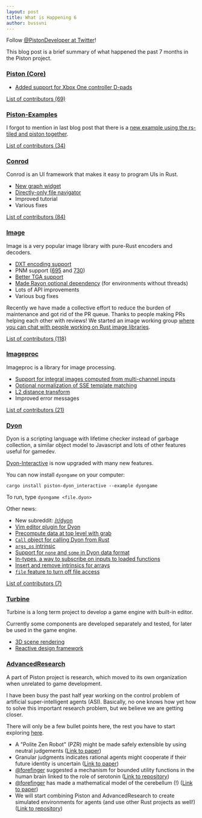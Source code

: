 ```yaml
---
layout: post
title: What is Happening 6
author: bvssvni
---
```


Follow [@PistonDeveloper at Twitter](https://twitter.com/PistonDeveloper)!

This blog post is a brief summary of what happened the past 7 months in the Piston project.

### [Piston (Core)](https://github.com/pistondevelopers/piston)

- [Added support for Xbox One controller D-pads](https://github.com/PistonDevelopers/piston/pull/1227)

[List of contributors (69)](https://github.com/PistonDevelopers/piston/graphs/contributors)

### [Piston-Examples](https://github.com/pistondevelopers/piston-examples)

I forgot to mention in last blog post that there is a [new example using the rs-tiled and piston together](https://github.com/PistonDevelopers/piston-examples/tree/master/tiled).

[List of contributors (34)](https://github.com/PistonDevelopers/piston-examples/graphs/contributors)

### [Conrod](https://github.com/PistonDevelopers/conrod/)

Conrod is an UI framework that makes it easy to program UIs in Rust.

- [New graph widget](https://github.com/PistonDevelopers/conrod/pull/1104)
- [Directly-only file navigator](https://github.com/PistonDevelopers/conrod/pull/1072)
- Improved tutorial
- Various fixes

[List of contributors (84)](https://github.com/PistonDevelopers/conrod/graphs/contributors)

### [Image](https://github.com/pistondevelopers/image)

Image is a very popular image library with pure-Rust encoders and decoders.

- [DXT encoding support](https://github.com/PistonDevelopers/image/pull/700)
- PNM support ([695](https://github.com/PistonDevelopers/image/pull/695) and [730](https://github.com/PistonDevelopers/image/pull/730))
- [Better TGA support](https://github.com/PistonDevelopers/image/pull/739)
- [Made Rayon optional dependency](https://github.com/PistonDevelopers/image/pull/724) (for environments without threads)
- Lots of API improvements
- Various bug fixes

Recently we have made a collective effort to reduce the burden of maintenance and got rid of the PR queue.
Thanks to people making PRs helping each other with reviews!
We started an image working group [where you can chat with people working on Rust image libraries](https://gitter.im/PistonDevelopers/rust-image-group).

[List of contributors (118)](https://github.com/PistonDevelopers/image/graphs/contributors)

### [Imageproc](https://github.com/PistonDevelopers/imageproc)

Imageproc is a library for image processing.

- [Support for integral images computed from multi-channel inputs](https://github.com/PistonDevelopers/imageproc/pull/260)
- [Optional normalization of SSE template matching](https://github.com/PistonDevelopers/imageproc/pull/259)
- [L2 distance transform](https://github.com/PistonDevelopers/imageproc/pull/247)
- Improved error messages

[List of contributors (21)](https://github.com/PistonDevelopers/imageproc/graphs/contributors)

### [Dyon](https://github.com/pistondevelopers/dyon)

Dyon is a scripting language with lifetime checker instead of garbage collection,
a similar object model to Javascript and lots of other features useful for gamedev.

[Dyon-Interactive](https://github.com/PistonDevelopers/dyon/tree/master/interactive) is now upgraded with many new features.

You can now install `dyongame` on your computer:

```
cargo install piston-dyon_interactive --example dyongame
```

To run, type `dyongame <file.dyon>`

Other news:

- New subreddit: [/r/dyon](https://www.reddit.com/r/dyon/)
- [Vim editor plugin for Dyon](https://github.com/thyrgle/vim-dyon)
- [Precompute data at top level with grab](https://github.com/PistonDevelopers/dyon/pull/511)
- [`Call` object for calling Dyon from Rust](https://github.com/PistonDevelopers/dyon/pull/501)
- [`args_os` intrinsic](https://github.com/PistonDevelopers/dyon/pull/500)
- [Support for `none` and `some` in Dyon data format](https://github.com/PistonDevelopers/dyon/pull/499)
- [In-types, a way to subscribe on inputs to loaded functions](https://github.com/PistonDevelopers/dyon/pull/494)
- [Insert and remove intrinsics for arrays](https://github.com/PistonDevelopers/dyon/pull/493)
- [`file` feature to turn off file access](https://github.com/PistonDevelopers/dyon/pull/491)

[List of contributors (7)](https://github.com/PistonDevelopers/dyon/graphs/contributors)

### [Turbine](https://github.com/PistonDevelopers/turbine)

Turbine is a long term project to develop a game engine with built-in editor.

Currently some components are developed separately and tested, for later be used in the game engine.

- [3D scene rendering](https://github.com/PistonDevelopers/turbine/tree/master/scene3d)
- [Reactive design framework](https://github.com/PistonDevelopers/turbine/tree/master/reactive)

### [AdvancedResearch](https://advancedresearch.github.io/)

A part of Piston project is research, which moved to its own organization when unrelated to game development.

I have been busy the past half year working on the control problem of artificial super-intelligent agents (ASI).
Basically, no one knows how yet how to solve this important research problem, but we believe we are getting closer.

There will only be a few bullet points here,
the rest you have to start exploring [here](https://github.com/advancedresearch/advancedresearch.github.io).

- A "Polite Zen Robot" (PZR) might be made safely extensible by using neutral judgements ([Link to paper](https://github.com/advancedresearch/path_semantics/blob/master/papers-wip/the-polite-zen-robot.pdf))
- Granular judgments indicates rational agents might cooperate if their future identity is uncertain ([Link to paper](https://github.com/advancedresearch/path_semantics/blob/master/papers-wip/ethical-reasoning-about-altruistic-competitions.pdf))
- [@forefinger](https://twitter.com/PistonDeveloper) suggested a mechanism for bounded utility functions in the human brain linked to the role of serotonin ([Link to repository](https://github.com/advancedresearch/ethicophysics/tree/master/askesis))
- [@forefinger](https://twitter.com/PistonDeveloper) has made a mathematical model of the cerebellum (!) ([Link to paper](https://github.com/advancedresearch/ethicophysics/blob/master/antipsychotic/serotonin.pdf))
- We will start combining Piston and AdvancedResearch to create simulated environments for agents (and use other Rust projects as well!) ([Link to repository](https://github.com/advancedresearch/challenges))
